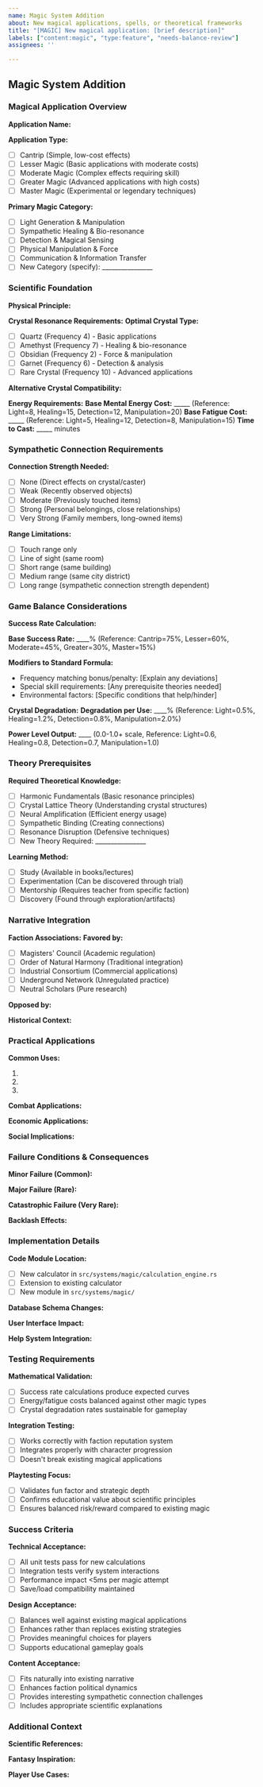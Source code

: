 ```yaml
---
name: Magic System Addition
about: New magical applications, spells, or theoretical frameworks
title: "[MAGIC] New magical application: [brief description]"
labels: ["content:magic", "type:feature", "needs-balance-review"]
assignees: ''

---
```


## Magic System Addition

### **Magical Application Overview**

**Application Name:**
<!-- The name of the new magical ability/spell -->

**Application Type:**
- [ ] Cantrip (Simple, low-cost effects)
- [ ] Lesser Magic (Basic applications with moderate costs)
- [ ] Moderate Magic (Complex effects requiring skill)
- [ ] Greater Magic (Advanced applications with high costs)
- [ ] Master Magic (Experimental or legendary techniques)

**Primary Magic Category:**
- [ ] Light Generation & Manipulation
- [ ] Sympathetic Healing & Bio-resonance
- [ ] Detection & Magical Sensing
- [ ] Physical Manipulation & Force
- [ ] Communication & Information Transfer
- [ ] New Category (specify): ________________

### **Scientific Foundation**

**Physical Principle:**
<!-- Describe the real-world scientific principle this magic is based on -->

**Crystal Resonance Requirements:**
**Optimal Crystal Type:**
- [ ] Quartz (Frequency 4) - Basic applications
- [ ] Amethyst (Frequency 7) - Healing & bio-resonance
- [ ] Obsidian (Frequency 2) - Force & manipulation
- [ ] Garnet (Frequency 6) - Detection & analysis
- [ ] Rare Crystal (Frequency 10) - Advanced applications

**Alternative Crystal Compatibility:**
<!-- List other crystals that can be used with penalties -->

**Energy Requirements:**
**Base Mental Energy Cost:** _____ (Reference: Light=8, Healing=15, Detection=12, Manipulation=20)
**Base Fatigue Cost:** _____ (Reference: Light=5, Healing=12, Detection=8, Manipulation=15)
**Time to Cast:** _____ minutes

### **Sympathetic Connection Requirements**

**Connection Strength Needed:**
- [ ] None (Direct effects on crystal/caster)
- [ ] Weak (Recently observed objects)
- [ ] Moderate (Previously touched items)
- [ ] Strong (Personal belongings, close relationships)
- [ ] Very Strong (Family members, long-owned items)

**Range Limitations:**
- [ ] Touch range only
- [ ] Line of sight (same room)
- [ ] Short range (same building)
- [ ] Medium range (same city district)
- [ ] Long range (sympathetic connection strength dependent)

### **Game Balance Considerations**

**Success Rate Calculation:**
<!-- Describe how this integrates with the existing success rate formula -->
**Base Success Rate:** ____% (Reference: Cantrip=75%, Lesser=60%, Moderate=45%, Greater=30%, Master=15%)

**Modifiers to Standard Formula:**
- Frequency matching bonus/penalty: [Explain any deviations]
- Special skill requirements: [Any prerequisite theories needed]
- Environmental factors: [Specific conditions that help/hinder]

**Crystal Degradation:**
**Degradation per Use:** ____% (Reference: Light=0.5%, Healing=1.2%, Detection=0.8%, Manipulation=2.0%)

**Power Level Output:** ____ (0.0-1.0+ scale, Reference: Light=0.6, Healing=0.8, Detection=0.7, Manipulation=1.0)

### **Theory Prerequisites**

**Required Theoretical Knowledge:**
<!-- List theories the player must know to attempt this magic -->
- [ ] Harmonic Fundamentals (Basic resonance principles)
- [ ] Crystal Lattice Theory (Understanding crystal structures)
- [ ] Neural Amplification (Efficient energy usage)
- [ ] Sympathetic Binding (Creating connections)
- [ ] Resonance Disruption (Defensive techniques)
- [ ] New Theory Required: ________________

**Learning Method:**
- [ ] Study (Available in books/lectures)
- [ ] Experimentation (Can be discovered through trial)
- [ ] Mentorship (Requires teacher from specific faction)
- [ ] Discovery (Found through exploration/artifacts)

### **Narrative Integration**

**Faction Associations:**
**Favored by:**
- [ ] Magisters' Council (Academic regulation)
- [ ] Order of Natural Harmony (Traditional integration)
- [ ] Industrial Consortium (Commercial applications)
- [ ] Underground Network (Unregulated practice)
- [ ] Neutral Scholars (Pure research)

**Opposed by:**
<!-- Which factions would view this magic negatively and why -->

**Historical Context:**
<!-- How does this magic fit into the world's 150-year magical history? -->

### **Practical Applications**

**Common Uses:**
<!-- List everyday applications of this magic -->
1.
2.
3.

**Combat Applications:**
<!-- How this magic works in conflict situations -->

**Economic Applications:**
<!-- How this magic affects commerce and industry -->

**Social Implications:**
<!-- How this magic affects interpersonal relationships and society -->

### **Failure Conditions & Consequences**

**Minor Failure (Common):**
<!-- What happens with typical magical failures -->

**Major Failure (Rare):**
<!-- Consequences of significant magical mishaps -->

**Catastrophic Failure (Very Rare):**
<!-- Worst-case scenario outcomes -->

**Backlash Effects:**
<!-- Specific consequences for this type of magic -->

### **Implementation Details**

**Code Module Location:**
<!-- Where in the codebase this should be implemented -->
- [ ] New calculator in `src/systems/magic/calculation_engine.rs`
- [ ] Extension to existing calculator
- [ ] New module in `src/systems/magic/`

**Database Schema Changes:**
<!-- Any new tables or columns needed -->

**User Interface Impact:**
<!-- How this appears to players -->

**Help System Integration:**
<!-- What documentation/tutorial content is needed -->

### **Testing Requirements**

**Mathematical Validation:**
- [ ] Success rate calculations produce expected curves
- [ ] Energy/fatigue costs balanced against other magic types
- [ ] Crystal degradation rates sustainable for gameplay

**Integration Testing:**
- [ ] Works correctly with faction reputation system
- [ ] Integrates properly with character progression
- [ ] Doesn't break existing magical applications

**Playtesting Focus:**
- [ ] Validates fun factor and strategic depth
- [ ] Confirms educational value about scientific principles
- [ ] Ensures balanced risk/reward compared to existing magic

### **Success Criteria**

**Technical Acceptance:**
- [ ] All unit tests pass for new calculations
- [ ] Integration tests verify system interactions
- [ ] Performance impact <5ms per magic attempt
- [ ] Save/load compatibility maintained

**Design Acceptance:**
- [ ] Balances well against existing magical applications
- [ ] Enhances rather than replaces existing strategies
- [ ] Provides meaningful choices for players
- [ ] Supports educational gameplay goals

**Content Acceptance:**
- [ ] Fits naturally into existing narrative
- [ ] Enhances faction political dynamics
- [ ] Provides interesting sympathetic connection challenges
- [ ] Includes appropriate scientific explanations

### **Additional Context**
<!-- Inspiration, references, or examples that help explain this magic -->

**Scientific References:**
<!-- Real-world scientific papers or phenomena this is based on -->

**Fantasy Inspiration:**
<!-- Other fictional magic systems that influenced this design -->

**Player Use Cases:**
<!-- Specific scenarios where players would want to use this magic -->